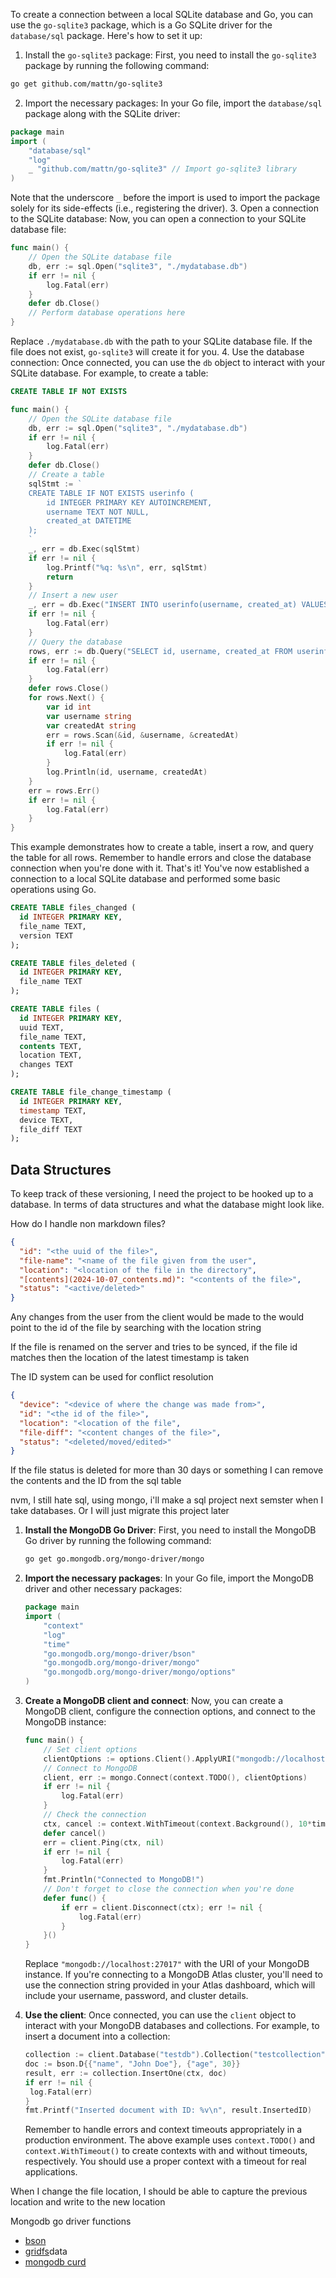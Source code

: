 To create a connection between a local SQLite database and Go, you can use the `go-sqlite3` package, which is a Go SQLite driver for the `database/sql` package. Here's how to set it up:

1. Install the `go-sqlite3` package:
   First, you need to install the `go-sqlite3` package by running the following command:

```bash
go get github.com/mattn/go-sqlite3
```

2. Import the necessary packages:
   In your Go file, import the `database/sql` package along with the SQLite driver:

```go
package main
import (
    "database/sql"
    "log"
    _ "github.com/mattn/go-sqlite3" // Import go-sqlite3 library
)
```

Note that the underscore `_` before the import is used to import the package solely for its side-effects (i.e., registering the driver). 3. Open a connection to the SQLite database:
Now, you can open a connection to your SQLite database file:

```go
func main() {
    // Open the SQLite database file
    db, err := sql.Open("sqlite3", "./mydatabase.db")
    if err != nil {
        log.Fatal(err)
    }
    defer db.Close()
    // Perform database operations here
}
```

Replace `./mydatabase.db` with the path to your SQLite database file. If the file does not exist, `go-sqlite3` will create it for you. 4. Use the database connection:
Once connected, you can use the `db` object to interact with your SQLite database. For example, to create a table:

```sql
CREATE TABLE IF NOT EXISTS
```

```go
func main() {
    // Open the SQLite database file
    db, err := sql.Open("sqlite3", "./mydatabase.db")
    if err != nil {
        log.Fatal(err)
    }
    defer db.Close()
    // Create a table
    sqlStmt := `
    CREATE TABLE IF NOT EXISTS userinfo (
        id INTEGER PRIMARY KEY AUTOINCREMENT,
        username TEXT NOT NULL,
        created_at DATETIME
    );
    `
    _, err = db.Exec(sqlStmt)
    if err != nil {
        log.Printf("%q: %s\n", err, sqlStmt)
        return
    }
    // Insert a new user
    _, err = db.Exec("INSERT INTO userinfo(username, created_at) VALUES(?, ?)", "johndoe", "2023-04-01")
    if err != nil {
        log.Fatal(err)
    }
    // Query the database
    rows, err := db.Query("SELECT id, username, created_at FROM userinfo")
    if err != nil {
        log.Fatal(err)
    }
    defer rows.Close()
    for rows.Next() {
        var id int
        var username string
        var createdAt string
        err = rows.Scan(&id, &username, &createdAt)
        if err != nil {
            log.Fatal(err)
        }
        log.Println(id, username, createdAt)
    }
    err = rows.Err()
    if err != nil {
        log.Fatal(err)
    }
}
```

This example demonstrates how to create a table, insert a row, and query the table for all rows. Remember to handle errors and close the database connection when you're done with it.
That's it! You've now established a connection to a local SQLite database and performed some basic operations using Go.

```sql
CREATE TABLE files_changed (
  id INTEGER PRIMARY KEY,
  file_name TEXT,
  version TEXT
);

CREATE TABLE files_deleted (
  id INTEGER PRIMARY KEY,
  file_name TEXT
);

CREATE TABLE files (
  id INTEGER PRIMARY KEY,
  uuid TEXT,
  file_name TEXT,
  contents TEXT,
  location TEXT,
  changes TEXT
);

CREATE TABLE file_change_timestamp (
  id INTEGER PRIMARY KEY,
  timestamp TEXT,
  device TEXT,
  file_diff TEXT
);
```

## Data Structures

To keep track of these versioning, I need the project to be hooked up to a database.
In terms of data structures and what the database might look like.

How do I handle non markdown files?

```json file
{
  "id": "<the uuid of the file>",
  "file-name": "<name of the file given from the user",
  "location": "<location of the file in the directory",
  "[contents](2024-10-07_contents.md)": "<contents of the file>",
  "status": "<active/deleted>"
}
```

Any changes from the user from the client would be made to the
would point to the id of the file by searching with the location string

If the file is renamed on the server and tries to be synced, if the
file id matches then the location of the latest timestamp is taken

The ID system can be used for conflict resolution

```json file-change-{timestamp}
{
  "device": "<device of where the change was made from>",
  "id": "<the id of the file>",
  "location": "<location of the file",
  "file-diff": "<content changes of the file>",
  "status": "<deleted/moved/edited>"
}
```

If the file status is deleted for more than 30 days or something I can remove the contents and the ID from the sql table

nvm, I still hate sql, using mongo, i'll make a sql project next semster
when I take databases. Or I will just migrate this project later

1. **Install the MongoDB Go Driver**:
   First, you need to install the MongoDB Go driver by running the following command:
   ```bash
   go get go.mongodb.org/mongo-driver/mongo
   ```
2. **Import the necessary packages**:
   In your Go file, import the MongoDB driver and other necessary packages:
   ```go
   package main
   import (
       "context"
       "log"
       "time"
       "go.mongodb.org/mongo-driver/bson"
       "go.mongodb.org/mongo-driver/mongo"
       "go.mongodb.org/mongo-driver/mongo/options"
   )
   ```
3. **Create a MongoDB client and connect**:
   Now, you can create a MongoDB client, configure the connection options, and connect to the MongoDB instance:
   ```go
   func main() {
       // Set client options
       clientOptions := options.Client().ApplyURI("mongodb://localhost:27017")
       // Connect to MongoDB
       client, err := mongo.Connect(context.TODO(), clientOptions)
       if err != nil {
           log.Fatal(err)
       }
       // Check the connection
       ctx, cancel := context.WithTimeout(context.Background(), 10*time.Second)
       defer cancel()
       err = client.Ping(ctx, nil)
       if err != nil {
           log.Fatal(err)
       }
       fmt.Println("Connected to MongoDB!")
       // Don't forget to close the connection when you're done
       defer func() {
           if err = client.Disconnect(ctx); err != nil {
               log.Fatal(err)
           }
       }()
   }
   ```
   Replace `"mongodb://localhost:27017"` with the URI of your MongoDB instance. If you're connecting to a MongoDB Atlas cluster, you'll need to use the connection string provided in your Atlas dashboard, which will include your username, password, and cluster details.
4. **Use the client**:
   Once connected, you can use the `client` object to interact with your MongoDB databases and collections. For example, to insert a document into a collection:

   ```go
   collection := client.Database("testdb").Collection("testcollection")
   doc := bson.D{{"name", "John Doe"}, {"age", 30}}
   result, err := collection.InsertOne(ctx, doc)
   if err != nil {
   	log.Fatal(err)
   }
   fmt.Printf("Inserted document with ID: %v\n", result.InsertedID)


   ```

   Remember to handle errors and context timeouts appropriately in a production environment. The above example uses `context.TODO()` and `context.WithTimeout()` to create contexts with and without timeouts, respectively. You should use a proper context with a timeout for real applications.

When I change the file location, I should be able to capture the previous location
and write to the new location

Mongodb go driver functions

- [bson](https://www.mongodb.com/docs/drivers/go/current/fundamentals/bson/)
- [gridfs](https://www.mongodb.com/docs/drivers/go/current/fundamentals/gridfs/)data
- [mongodb curd](https://www.mongodb.com/docs/drivers/go/current/fundamentals/crud/)
